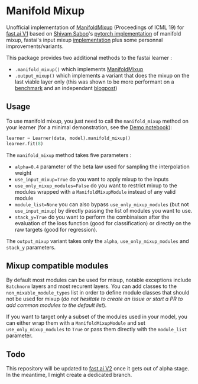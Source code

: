 # Manifold Mixup

Unofficial implementation of [ManifoldMixup](http://proceedings.mlr.press/v97/verma19a/verma19a.pdf) (Proceedings of ICML 19) for [fast.ai V1](https://docs.fast.ai/index.html) based on [Shivam Saboo](https://github.com/shivamsaboo17)'s [pytorch implementation](https://github.com/shivamsaboo17/ManifoldMixup) of manifold mixup, fastai's input mixup [implementation](https://docs.fast.ai/callbacks.mixup.html) plus some personnal improvements/variants.

This package provides two additional methods to the fastai learner :
- `.manifold_mixup()` which implements [ManifoldMixup](http://proceedings.mlr.press/v97/verma19a/verma19a.pdf)
- `.output_mixup()` which implements a variant that does the mixup on the last viable layer only (this was shown to be more performant on a [benchmark](https://forums.fast.ai/t/mixup-data-augmentation/22764/64) and an independant [blogpost](https://medium.com/analytics-vidhya/better-result-with-mixup-at-final-layer-e9ba3a4a0c41))

## Usage

To use manifold mixup, you just need to call the `manifold_mixup` method on your learner (for a minimal demonstration, see the [Demo notebook](https://github.com/nestordemeure/ManifoldMixup/blob/master/Demo.ipynb)):

```python
learner = Learner(data, model).manifold_mixup()
learner.fit(8)
```

The `manifold_mixup` method takes five parameters :
- `alpha=0.4` parameter of the beta law used for sampling the interpolation weight
- `use_input_mixup=True` do you want to apply mixup to the inputs
- `use_only_mixup_modules=False` do you want to restrict mixup to the modules wrapped with a `ManifoldMixupModule` instead of any valid module 
- `module_list=None` you can also bypass `use_only_mixup_modules` (but not `use_input_mixup`) by directly passing the list of modules you want to use.
- `stack_y=True` do you want to perform the combinaison after the evaluation of the loss function (good for classification) or directly on the raw targets (good for regression).

The `output_mixup` variant takes only the `alpha`, `use_only_mixup_modules` and `stack_y` parameters.

## Mixup compatible modules

By default most modules can be used for mixup, notable exceptions include `Batchnorm` layers and most recurent layers. 
You can add classes to the `non_mixable_module_types` list in order to define module classes that should not be used for mixup (*do not hesitate to create an issue or start a PR to add common modules to the default list*).

If you want to target only a subset of the modules used in your model, you can either wrap them with a `ManifoldMixupModule` and set `use_only_mixup_modules` to `True` or pass them directly with the `module_list` parameter.

## Todo

This repository will be updated to [fast.ai V2](http://dev.fast.ai/) once it gets out of alpha stage.
In the meantime, I might create a dedicated branch.
